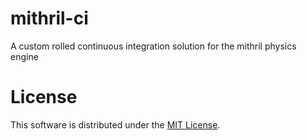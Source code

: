 # mithril-ci
A custom rolled continuous integration solution for the mithril physics engine

# License

This software is distributed under the
[MIT License](https://github.com/yggie/mithril-ci/blob/master/LICENSE).
